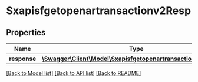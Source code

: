 # Sxapisfgetopenartransactionv2Resp

## Properties
Name | Type | Description | Notes
------------ | ------------- | ------------- | -------------
**response** | [**\Swagger\Client\Model\Sxapisfgetopenartransactionv2Response**](Sxapisfgetopenartransactionv2Response.md) |  | [optional] 

[[Back to Model list]](../README.md#documentation-for-models) [[Back to API list]](../README.md#documentation-for-api-endpoints) [[Back to README]](../README.md)



